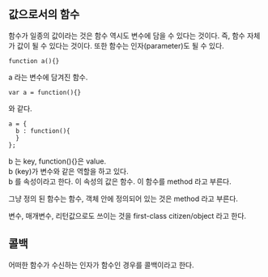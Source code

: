 ## 값으로서의 함수

함수가 일종의 값이라는 것은 함수 역시도 변수에 담을 수 있다는 것이다. 즉, 함수 자체가 값이 될 수 있다는 것이다. 또한 함수는 인자(parameter)도 될 수 있다.  

```
function a(){}
```

a 라는 변수에 담겨진 함수.

```
var a = function(){}
```

와 같다.

```
a = {
  b : function(){  
  }
};
```

b 는 key, function(){}은 value.  
b (key)가 변수와 같은 역할을 하고 있다.  
b 를 속성이라고 한다. 이 속성의 값은 함수. 이 함수를 method 라고 부른다.  

그냥 정의 된 함수는 함수, 객체 안에 정의되어 있는 것은 method 라고 부른다.  

변수, 매개변수, 리턴값으로도 쓰이는 것을 first-class citizen/object 라고 한다.  

## 콜백
어떠한 함수가 수신하는 인자가 함수인 경우를 콜백이라고 한다.  
